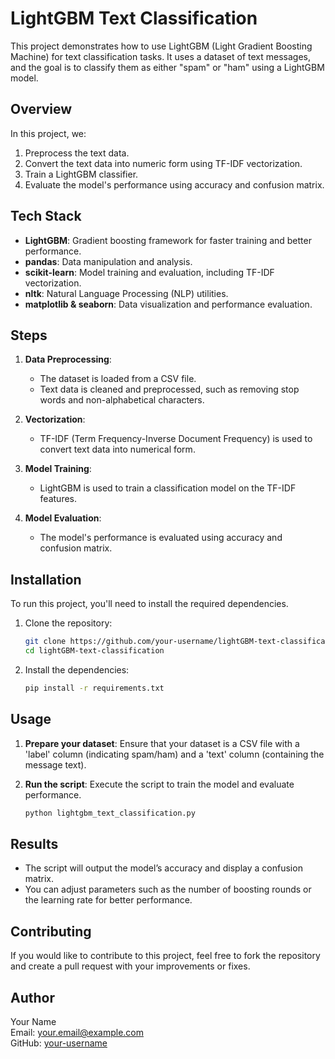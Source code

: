 # LightGBM Text Classification

This project demonstrates how to use LightGBM (Light Gradient Boosting Machine) for text classification tasks. It uses a dataset of text messages, and the goal is to classify them as either "spam" or "ham" using a LightGBM model.

## Overview

In this project, we:
1. Preprocess the text data.
2. Convert the text data into numeric form using TF-IDF vectorization.
3. Train a LightGBM classifier.
4. Evaluate the model's performance using accuracy and confusion matrix.

## Tech Stack

- **LightGBM**: Gradient boosting framework for faster training and better performance.
- **pandas**: Data manipulation and analysis.
- **scikit-learn**: Model training and evaluation, including TF-IDF vectorization.
- **nltk**: Natural Language Processing (NLP) utilities.
- **matplotlib & seaborn**: Data visualization and performance evaluation.

## Steps

1. **Data Preprocessing**: 
    - The dataset is loaded from a CSV file.
    - Text data is cleaned and preprocessed, such as removing stop words and non-alphabetical characters.
    
2. **Vectorization**: 
    - TF-IDF (Term Frequency-Inverse Document Frequency) is used to convert text data into numerical form.

3. **Model Training**:
    - LightGBM is used to train a classification model on the TF-IDF features.

4. **Model Evaluation**: 
    - The model's performance is evaluated using accuracy and confusion matrix.
    
## Installation

To run this project, you'll need to install the required dependencies.

1. Clone the repository:
    ```bash
    git clone https://github.com/your-username/lightGBM-text-classification.git
    cd lightGBM-text-classification
    ```

2. Install the dependencies:
    ```bash
    pip install -r requirements.txt
    ```

## Usage

1. **Prepare your dataset**: Ensure that your dataset is a CSV file with a 'label' column (indicating spam/ham) and a 'text' column (containing the message text).

2. **Run the script**: Execute the script to train the model and evaluate performance.
    ```bash
    python lightgbm_text_classification.py
    ```

## Results

- The script will output the model’s accuracy and display a confusion matrix.
- You can adjust parameters such as the number of boosting rounds or the learning rate for better performance.

## Contributing

If you would like to contribute to this project, feel free to fork the repository and create a pull request with your improvements or fixes.

## Author

Your Name  
Email: your.email@example.com  
GitHub: [your-username](https://github.com/your-username)
